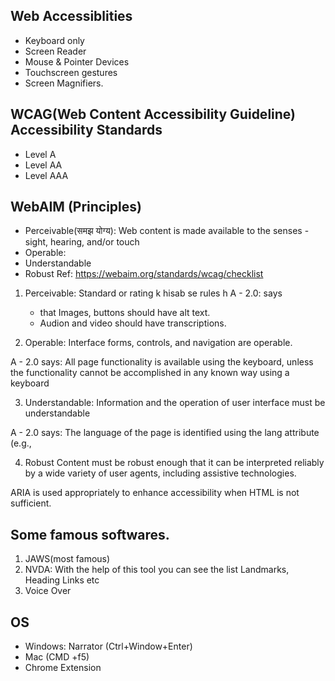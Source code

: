 ## Web Accessiblities
- Keyboard only
- Screen Reader
- Mouse & Pointer Devices
- Touchscreen gestures
- Screen Magnifiers.

## WCAG(Web Content Accessibility Guideline) Accessibility Standards
- Level A
- Level AA
- Level AAA

## WebAIM (Principles)
- Perceivable(समझ योग्य): Web content is made available to the senses - sight, hearing, and/or touch
- Operable:
- Understandable
- Robust
Ref: https://webaim.org/standards/wcag/checklist

1. Perceivable: Standard or rating k hisab se rules h
A - 2.0: says
    - that Images, buttons should have alt text.
    - Audion and video should have transcriptions.

2. Operable: Interface forms, controls, and navigation are operable.
   
A - 2.0 says: All page functionality is available using the keyboard, unless the functionality cannot be accomplished in any known way using a keyboard

3. Understandable: Information and the operation of user interface must be understandable

A - 2.0 says: The language of the page is identified using the lang attribute (e.g., <html lang="en">

4. Robust
Content must be robust enough that it can be interpreted reliably by a wide variety of user agents, including assistive technologies.

ARIA is used appropriately to enhance accessibility when HTML is not sufficient.

## Some famous softwares.
1. JAWS(most famous)
2. NVDA: With the help of this tool you can see the list Landmarks, Heading Links etc
3. Voice Over

## OS
- Windows: Narrator (Ctrl+Window+Enter)
- Mac (CMD +f5)
- Chrome Extension

